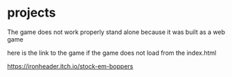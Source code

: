 # projects

The game does not work properly stand alone because it was built as a web game

here is the link to the game if the game does not load from the index.html

https://ironheader.itch.io/stock-em-boppers
